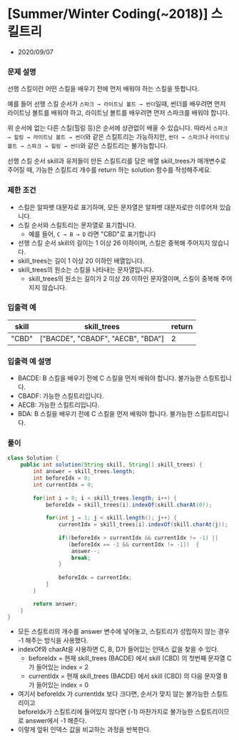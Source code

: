 # [Summer/Winter Coding(~2018)] 스킬트리

* 2020/09/07

### **문제 설명**

선행 스킬이란 어떤 스킬을 배우기 전에 먼저 배워야 하는 스킬을 뜻합니다.

예를 들어 선행 스킬 순서가 `스파크 → 라이트닝 볼트 → 썬더`일때, 썬더를 배우려면 먼저 라이트닝 볼트를 배워야 하고, 라이트닝 볼트를 배우려면 먼저 스파크를 배워야 합니다.

위 순서에 없는 다른 스킬(힐링 등)은 순서에 상관없이 배울 수 있습니다. 따라서 `스파크 → 힐링 → 라이트닝 볼트 → 썬더`와 같은 스킬트리는 가능하지만, `썬더 → 스파크`나 `라이트닝 볼트 → 스파크 → 힐링 → 썬더`와 같은 스킬트리는 불가능합니다.

선행 스킬 순서 skill과 유저들이 만든 스킬트리를 담은 배열 skill_trees가 매개변수로 주어질 때, 가능한 스킬트리 개수를 return 하는 solution 함수를 작성해주세요.

### 제한 조건

- 스킬은 알파벳 대문자로 표기하며, 모든 문자열은 알파벳 대문자로만 이루어져 있습니다.
- 스킬 순서와 스킬트리는 문자열로 표기합니다.
    - 예를 들어, `C → B → D` 라면 "CBD"로 표기합니다
- 선행 스킬 순서 skill의 길이는 1 이상 26 이하이며, 스킬은 중복해 주어지지 않습니다.
- skill_trees는 길이 1 이상 20 이하인 배열입니다.
- skill_trees의 원소는 스킬을 나타내는 문자열입니다.
    - skill_trees의 원소는 길이가 2 이상 26 이하인 문자열이며, 스킬이 중복해 주어지지 않습니다.

### 입출력 예

|skill|skill_trees|return|
|-----|-----|------|
|"CBD"|["BACDE", "CBADF", "AECB", "BDA"]|2|

### 입출력 예 설명

- BACDE: B 스킬을 배우기 전에 C 스킬을 먼저 배워야 합니다. 불가능한 스킬트립니다.
- CBADF: 가능한 스킬트리입니다.
- AECB: 가능한 스킬트리입니다.
- BDA: B 스킬을 배우기 전에 C 스킬을 먼저 배워야 합니다. 불가능한 스킬트리입니다.

### 풀이

```java
class Solution {
    public int solution(String skill, String[] skill_trees) {
        int answer = skill_trees.length;
        int beforeIdx = 0;
        int currentIdx = 0;
        
        for(int i = 0; i < skill_trees.length; i++) {
            beforeIdx = skill_trees[i].indexOf(skill.charAt(0));
            
            for(int j = 1; j < skill.length(); j++) {
                currentIdx = skill_trees[i].indexOf(skill.charAt(j));
                
                if((beforeIdx > currentIdx && currentIdx != -1) || 
                   (beforeIdx == -1 && currentIdx != -1))  {
                    answer--;
                    break;
                }
                
                beforeIdx = currentIdx;
            }
        }

        return answer;
    }
}
```

- 모든 스킬트리의 개수를 answer 변수에 넣어놓고, 스킬트리가 성립하지 않는 경우 -1 해주는 방식을 사용했다.
- indexOf와 charAt을 사용하면 C, B, D가 들어있는 인덱스 값을 찾을 수 있다.
    - beforeIdx = 현재 skill_trees (BACDE) 에서 skill (CBD) 의 첫번째 문자열 C가 들어있는 index = 2
    - currentIdx = 현재 skill_trees (BACDE) 에서 skill (CBD) 의 다음 문자열 B가 들어있는 index = 0
- 여기서 beforeIdx 가 currentIdx 보다 크다면, 순서가 맞지 않는 불가능한 스킬트리이고  
beforeIdx가 스킬트리에 들어있지 않다면 (-1) 마찬가지로 불가능한 스킬트리이므로 answer에서 -1 해준다.
- 이렇게 앞뒤 인덱스 값을 비교하는 과정을 반복한다.
